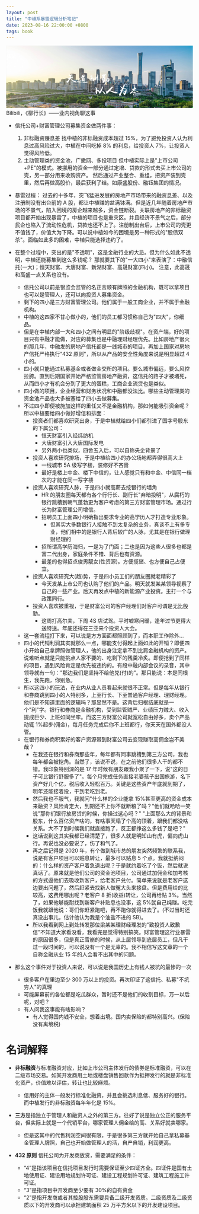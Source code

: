 ```yaml
---
layout: post
title: "中植系暴雷逻辑分析笔记"
date: 2023-08-16 22:00:00 +0800
tags: book
---
```


![ZhongZhi](/assets/images/2023-08-16-ZhongZhi_group_bankrupt_1.jpeg)
Bilibili，《柳行长》——业内视角聊这事

- 信托公司+财富管理公司募集资金做两件事：

  1. 非标融资赚息差
     找中植的非标融资成本超过 15%，为了避免投资人认为利息过高风险过大，中植在中间吃掉 8% 的利息，给投资人 7%，让投资人觉得风险低。
  2. 主动管理类的资金池，广撒网、多投项目
     但中植实际上是"上市公司+PE"的模式。被挪用的资金一部分通过定增、贷款的形式去买上市公司的壳，另一部分用来收购资产。
     然后通过产业整合、重组，把资产装到壳里，然后再做高股价，最后获利了结。如康盛股份、融钰集团的情况。

- 暴雷过程：
  过去的十多年，突飞猛进发展的房地产市场带来的融资息差、以及注册制没有出台前的 A 股，都让中植赚的盆满钵满。但是近几年随着房地产市场的不景气，陷入困境的房企越来越多，资金链断裂。关联房地产的非标融资项目都开始出现暴雷了，中植的项目也是重灾区。并且经济不景气之后，部分民企也陷入了流动性危机，贷款也还不上了。注册制出台后，上市公司的壳更不值钱了，价值大为下降。可以说中植如今的困境是另一种形式的"股债双杀"。面临如此多的困难，中植只能选择违约了。

- 在整个过程中，突出的是"不透明"，这是金融行业的大忌。但为什么如此不透明，中植还能募集到这么多钱呢？
  那就要其下的"一大四小"来表演了：中融信托(一大)；恒天财富、大唐财富、新湖财富、高晟财富(四小)。
  注意，此高晟和高盛一点关系也没有。

  - 信托公司以前是银监会监管的名正言顺有牌照的金融机构，既可以拿项目也可以是管理人，还可以向投资人募集资金。
  - 剩下的四小是三方财富管理公司。他们属于一般工商企业，并不属于金融机构。
  - 中植的这四家不甘心做小的，他们的员工都习惯称自己为"四大"，你细品。
  - 但是在中植内部一大和四小之间有明显的"阶级歧视"。在资产端，好的项目只有中融才能做，对应的募集也是中融理财经理优先。比如房地产很火的那几年，中融发的房地产信托都是一线城市的项目。再加上国家对房地产信托严格执行"432 原则"，所以从产品的安全性角度来说是明显超过 4 小的。
  - 四小就只能通过私募基金或者做金交所的项目。要么城市偏远，要么风控拉胯。直到后期国家开始严格监管房地产融资，这信托的路子才被堵死，从而四小才有机会分到了更大的蛋糕，工商企业流贷也是类似。
  - 四小做的项目，企业经营和财务状况和中融都没法比。哪些主动管理类的资金池产品也大多被塞给了四小去做募集。
  - 不过四小即便被施加这样的重任又不是金融机构，那如何能吸引资金呢？所以中植要给四小做好增信和排面：
    - 投资者们都喜欢研究出身，于是中植就给四小们都引进了国字号股东的下属公司：
      - 恒天财富引入经纬纺机
      - 大唐财富引入大唐国际发电
      - 另外两小也类似，四舍五入后，可以自称央企背景了
    - 投资人喜欢研究排场，于是中植给四小的办公场地都弄得很高大上
      - 一线城市 5A 级写字楼，装修好不吝啬
      - 最好是楼上中金、楼下中信的，让人感觉只有和中金、中信同一档次的才能在同一写字楼
    - 投资人喜欢研究人脉，于是四小就高薪去挖银行的墙角
      - HR 的朋友圈每天都有各个行行长、副行长"弃暗投明"，从腐朽的银行跳槽到朝气蓬勃更为客户考虑的第三方财富管理市场。通过行长为财富管理公司增信。
      - 招聘员工上面四小明确指出要求专业的高学历人才打造专业形象。
        - 但其实大多数银行人接触不到太复杂的业务，真谈不上有多专业，他们相中的是银行人背后较广的人脉，尤其是在银行做理财经理的
      - 招所谓高学历海归，一是为了门面；二也是因为这些人很多也都是富二代出身，家庭条件不错、背后也有资源。
      - 最差的也得招点俊男靓女(性资源)。方便揽储、也方便自己占便宜。
    - 投资人喜欢研究大(趋)势，于是四小员工们的朋友圈就老精彩了
      - 今天发某上市公司也认购了他们的产品。明天就发某某领导视察了自己的一些产业。后天再发点中植的新能源产业投资。主打一个与政策同行。
    - 投资人喜欢被重视，于是财富公司的客户经理们对客户可谓是无比殷勤。
      - 这周打高尔夫，下周 4S 店试驾。平时嘘寒问暖，逢年过节更得大送特送。年底还得在三亚来个投资人大会。
  - 这一套流程打下来，可以说是方方面面都照顾到了，而本职工作除外...
  - 四小的代销利润其实就那么一点，哪能支付得起上面如此的开销？即便四小开始自己拿牌照做管理人，他的出身注定拿不到比肩金融机构的资产。说难听点就是只能挑点人家不要的、吃剩下的残羹冷炙。即便抢到了同样的项目，遇到风险肯定是优先被违约的。有段中融内部会议的录音，其中领导就有一句："那边我们是坚持不给他兑(付)的"。那只能说：本是同根生，我先跑，你别急。
  - 所以这四小的玩法，在业内从业人员看起来就很不正常。但是每年从银行和券商跳到四小的人特别多，上至行长、下至普通客户经理、理财经理。他们是不知道里面的逻辑吗？那显然不是。这背后归根结底就是一个"利"字。银行和券商是金融机构，受到监管贼严、业绩压力贼大、收入提成巨少、上班如同坐牢。而这三方财富公司就宽松自由好多，卖个产品动辄 1%起步(佣金)，每月任务完成后你不上班都行，你天天在国外都没人管。
  - 在银行和券商积累好的客户资源带到财富公司去变现赚取高佣金岂不美哉？
    - 在我还在银行和券商那些年，每年都有同事跳槽到第三方公司，我也每年都会被挖角。当然了，该说不说，在之前他们很多人干的都不错。我印象特别深的是 17 年时候有朋友跟我小聚了一下，说"这的日子可比银行舒服多了"。每个月完成任务直接老婆孩子出国旅游，名下资产好几个亿，税后收入轻松百万。关键是这些资产年底就到期了，明年还能接着投，干到老吃到老。
    - 然后我也不服气，我就问"什么样的企业能拿 15%甚至更高的资金成本来融资？风险肯定大，到期还不上你不就断粮了吗？"他们就哈哈一笑说"那你们银行放房贷的时候，你操过这心吗？" "上面那么大的背景和股东，什么百亿资产啥的，有啥事天塌了个高的顶着，跟我们都没啥关系。大不了到时候我们就直接跑了，反正都挣这么多钱了是吧？"
    - 这话说到这其实我都已经清楚了，很多人就是明知山有虎，偏向虎山行。再说也没必要说了，伤了和气了。
    - 再之后记得是 2020 年，有个做到城市总的朋友突然频繁的联系我，说是有客户项目可以贴息转让，最多可以贴息 5 个点。我就挺纳闷的：什么样的资产客户着急退出呢？于是就约着吃了个饭，然后就说真话了。原来就是他们公司的资金池项目，公司通过加佣金和加考核的方式逼他们去吸收新客户，给老客户兑付。简单来说就是老客户这边要出问题了，然后赶紧去找新人做冤大头来接盘。但是费用给的比较高，这费用哪出呢？老客户 8 折(收益)转让，公司再给贴 3%。当然了，如果他够能耐找到新客户补贴息也没事，这 5%就自己纯赚。吃完饭我就跟他说：哥们你赶紧跑吧，再不跑你就得进去了。(不过当时还真没出事儿，估计他认为我是个油盐不进的 SB)。
    - 所以我看到网上到处转发那位梁某某理财经理发的"致投资人致歉信"不知道大家看没看，我看完是觉得特别搞笑。财富管理这行业暴雷的原因很多，但是真正雪崩的时候，从上层领导到底层员工，但凡干过一段时间的，可以说没有一个是无辜的。我不相信写这文章的一个自称金融从业 15 年的人会看不出其中的问题。

- 那么这个事件对于投资人来说，可以说是我国历史上有钱人被坑的最惨的一次
  - 很多客户在里边至少 300 万以上的投资。再次印证了这信托、私募"不坑穷人"的真理
  - 可能屏幕前的各位都是吃瓜群众，暂时还不是他们的收割目标，万一以后呢，对吧？
  - 有人问我这事能有啥影响？
    - 有人觉得国内钱不安全，想着出境。国内卖保险的都特别高兴。(保险没有离境税)

# 名词解释

- **非标融资**与标准融资对应，比如上市公司主体发行的债券是标准融资，可以在二级市场交易。如某开发商用土地或楼盘销售回款作为抵押发行的就是非标准化资产，价值难以评估，转让也比较麻烦。

  - 信用好的主体一般发行标准化融资，并且会挑选利息低、服务好的银行。而中植发行的非标融资每年年化是 15%。

- **三方**是指独立于管理人和融资人之外的第三方。往好了说是独立公正的服务平台，但实际上就是一个代销平台，哪家管理人佣金给的高、关系好就卖哪家。

  - 但是这其中的代售利润空间很有限，于是很多第三方就开始自己拿私募基金管理人牌照，自己也开始做管理人的活，自产自销，利润更高。

- **432 原则**
  信托公司为开发商放贷，需要满足的条件：
  - “4”是指该项目在信托项目发行时需要保证至少四证齐全。四证件是国有土地使用证、建设用地规划许可证、建设工程规划许可证、建筑工程施工许可证。
  - “3”是指项目中开发商至少要有 30%的自有资金
  - “2”是指开发商或者其控股股东需要具备二级开发资质。二级资质及二级资质以下的开发商可以承担建筑面积 25 万平方米以下的开发建设项目。
